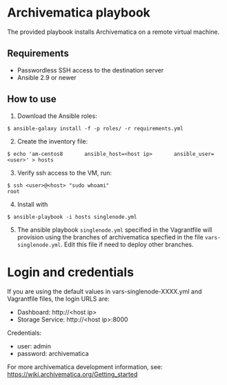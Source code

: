 # Archivematica playbook

The provided playbook installs Archivematica on a remote virtual
machine. 

## Requirements

- Passwordless SSH access to the destination server
- Ansible 2.9 or newer

## How to use

1. Download the Ansible roles:
  ```
  $ ansible-galaxy install -f -p roles/ -r requirements.yml
  ```

2. Create the inventory file:
  ```
  $ echo 'am-centos8       ansible_host=<host ip>       ansible_user=<user>' > hosts
  ```
  
3. Verify ssh access to the VM, run:
  ```
  $ ssh <user>@<host> "sudo whoami"
  root  
  ```

4. Install with
  ```
  $ ansible-playbook -i hosts singlenode.yml
  ```

5. The ansible playbook `singlenode.yml` specified in the Vagrantfile will provision using the branches of archivematica specfied in the file `vars-singlenode.yml`. Edit this file if need to deploy other branches.  



# Login and credentials

If you are using the default values in vars-singlenode-XXXX.yml and Vagrantfile files, the login URLS are:

* Dashboard:       http://\<host ip\>
* Storage Service: http://\<host ip\>:8000

Credentials:

* user: admin
* password: archivematica

For more archivematica development information, see: https://wiki.archivematica.org/Getting_started
